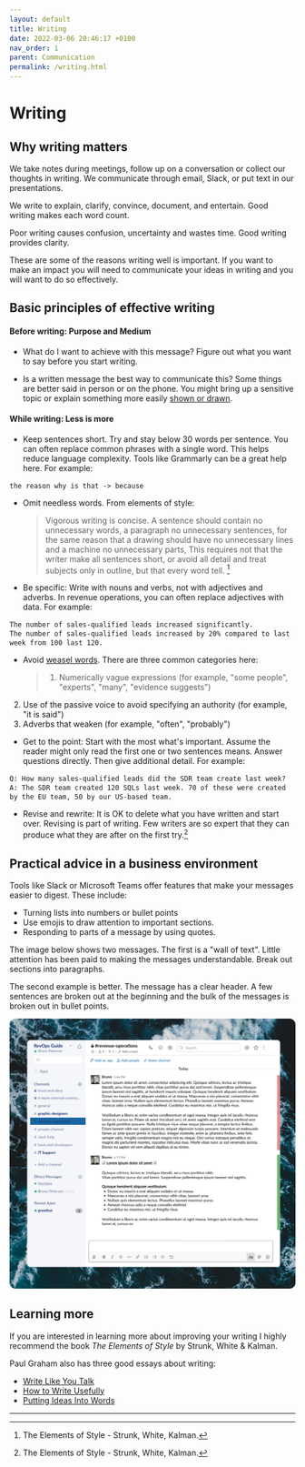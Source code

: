 ```yaml
---
layout: default
title: Writing
date: 2022-03-06 20:46:17 +0100
nav_order: 1
parent: Communication
permalink: /writing.html
---
```


# Writing

## Why writing matters

We take notes during meetings, follow up on a conversation or collect our thoughts in writing. We communicate through email, Slack, or put text in our presentations.

We write to explain, clarify, convince, document, and entertain.
Good writing makes each word count.

Poor writing causes confusion, uncertainty and wastes time.
Good writing provides clarity.

These are some of the reasons writing well is important. If you want to make an impact you will need to communicate your ideas in writing and you will want to do so effectively.

## Basic principles of effective writing

#### Before writing: Purpose and Medium

- What do I want to achieve with this message?
  Figure out what you want to say before you start writing.

- Is a written message the best way to communicate this?
  Some things are better said in person or on the phone. You might bring up a sensitive topic or explain something more easily [shown or drawn](https://revopsguide.net/visuals.html).

#### While writing: Less is more

- Keep sentences short.
  Try and stay below 30 words per sentence. You can often replace common phrases with a single word. This helps reduce language complexity.
  Tools like Grammarly can be a great help here.
  For example:

```
the reason why is that -> because
```

- Omit needless words. From elements of style:

  > Vigorous writing is concise. A sentence should contain no unnecessary words, a paragraph no unnecessary sentences, for the same reason that a drawing should have no unnecessary lines and a machine no unnecessary parts, This requires not that the writer make all sentences short, or avoid all detail and treat subjects only in outline, but that every word tell. [^1]

- Be specific:
  Write with nouns and verbs, not with adjectives and adverbs. In revenue operations, you can often replace adjectives with data. For example:

```
The number of sales-qualified leads increased significantly.
The number of sales-qualified leads increased by 20% compared to last week from 100 last 120.
```

- Avoid [weasel words](https://en.wikipedia.org/wiki/Weasel_word). There are three common categories here:
  > 1. Numerically vague expressions (for example, "some people", "experts", "many", "evidence suggests")

2. Use of the passive voice to avoid specifying an authority (for example, "it is said")
3. Adverbs that weaken (for example, "often", "probably")

- Get to the point:
  Start with the most what's important. Assume the reader might only read the first one or two sentences means.
  Answer questions directly. Then give additional detail.
  For example:

```
Q: How many sales-qualified leads did the SDR team create last week?
A: The SDR team created 120 SQLs last week. 70 of these were created by the EU team, 50 by our US-based team.
```

- Revise and rewrite:
  It is OK to delete what you have written and start over. Revising is part of writing. Few writers are so expert that they can produce what they are after on the first try.[^1]

## Practical advice in a business environment

Tools like Slack or Microsoft Teams offer features that make your messages easier to digest.
These include:

- Turning lists into numbers or bullet points
- Use emojis to draw attention to important sections.
- Responding to parts of a message by using quotes.

The image below shows two messages.
The first is a "wall of text". Little attention has been paid to making the messages understandable.
Break out sections into paragraphs.

The second example is better. The message has a clear header. A few sentences are broken out at the beginning and the bulk of the messages is broken out in bullet points.

![slack-message](/assets/img/slack-writing.png)

## Learning more

If you are interested in learning more about improving your writing I highly recommend the book _The Elements of Style_ by Strunk, White & Kalman.

Paul Graham also has three good essays about writing:

- [Write Like You Talk](http://www.paulgraham.com/talk.html)
- [How to Write Usefully](http://www.paulgraham.com/useful.html)
- [Putting Ideas Into Words](http://www.paulgraham.com/words.html)

---

[^1]: The Elements of Style - Strunk, White, Kalman.
